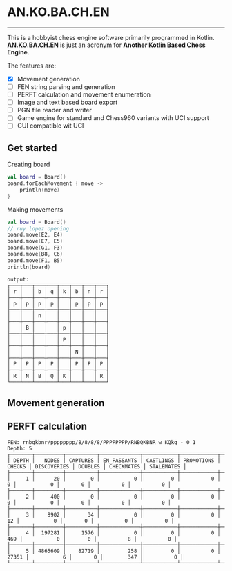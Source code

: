 # AN.KO.BA.CH.EN
___

This is a hobbyist chess engine software primarily programmed in Kotlin. **AN.KO.BA.CH.EN** is just an acronym for **Another Kotlin Based Chess Engine**. 

The features are:

- [x] Movement generation
- [ ] FEN string parsing and generation
- [ ] PERFT calculation and movement enumeration
- [ ] Image and text based board export
- [ ] PGN file reader and writer
- [ ] Game engine for standard and Chess960 variants with UCI support
- [ ] GUI compatible wit UCI

## Get started

Creating board

```kotlin
val board = Board()
board.forEachMovement { move ->
    println(move)
}
```

Making movements

```kotlin
val board = Board()
// ruy lopez opening
board.move(E2, E4)
board.move(E7, E5)
board.move(G1, F3)
board.move(B8, C6)
board.move(F1, B5)
println(board)
```
```text
output:
┌───┬───┬───┬───┬───┬───┬───┬───┐
│ r │   │ b │ q │ k │ b │ n │ r │
├───┼───┼───┼───┼───┼───┼───┼───┤
│ p │ p │ p │ p │   │ p │ p │ p │
├───┼───┼───┼───┼───┼───┼───┼───┤
│   │   │ n │   │   │   │   │   │
├───┼───┼───┼───┼───┼───┼───┼───┤
│   │ B │   │   │ p │   │   │   │
├───┼───┼───┼───┼───┼───┼───┼───┤
│   │   │   │   │ P │   │   │   │
├───┼───┼───┼───┼───┼───┼───┼───┤
│   │   │   │   │   │ N │   │   │
├───┼───┼───┼───┼───┼───┼───┼───┤
│ P │ P │ P │ P │   │ P │ P │ P │
├───┼───┼───┼───┼───┼───┼───┼───┤
│ R │ N │ B │ Q │ K │   │   │ R │
└───┴───┴───┴───┴───┴───┴───┴───┘
```

## Movement generation

## PERFT  calculation

```text
FEN: rnbqkbnr/pppppppp/8/8/8/8/PPPPPPPP/RNBQKBNR w KQkq - 0 1
Depth: 5
┌───────┬─────────┬──────────┬─────────────┬───────────┬────────────┬────────┬─────────────┬─────────┬────────────┬────────────┐
│ DEPTH │   NODES │ CAPTURES │ EN_PASSANTS │ CASTLINGS │ PROMOTIONS │ CHECKS │ DISCOVERIES │ DOUBLES │ CHECKMATES │ STALEMATES │
├───────┼─────────┼──────────┼─────────────┼───────────┼────────────┼────────┼─────────────┼─────────┼────────────┼────────────┤
│     1 │      20 │        0 │           0 │         0 │          0 │      0 │           0 │       0 │          0 │          0 │
├───────┼─────────┼──────────┼─────────────┼───────────┼────────────┼────────┼─────────────┼─────────┼────────────┼────────────┤
│     2 │     400 │        0 │           0 │         0 │          0 │      0 │           0 │       0 │          0 │          0 │
├───────┼─────────┼──────────┼─────────────┼───────────┼────────────┼────────┼─────────────┼─────────┼────────────┼────────────┤
│     3 │    8902 │       34 │           0 │         0 │          0 │     12 │           0 │       0 │          0 │          0 │
├───────┼─────────┼──────────┼─────────────┼───────────┼────────────┼────────┼─────────────┼─────────┼────────────┼────────────┤
│     4 │  197281 │     1576 │           0 │         0 │          0 │    469 │           0 │       0 │          8 │          0 │
├───────┼─────────┼──────────┼─────────────┼───────────┼────────────┼────────┼─────────────┼─────────┼────────────┼────────────┤
│     5 │ 4865609 │    82719 │         258 │         0 │          0 │  27351 │           6 │       0 │        347 │          0 │
└───────┴─────────┴──────────┴─────────────┴───────────┴────────────┴────────┴─────────────┴─────────┴────────────┴────────────┘
```
